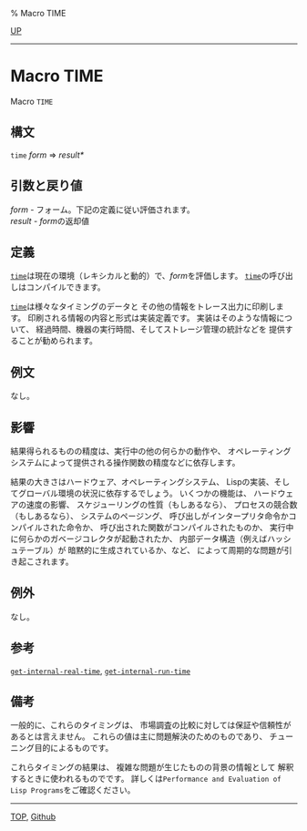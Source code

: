 % Macro TIME

[UP](25.2.html)  

---

# Macro **TIME**


Macro `TIME`


## 構文

`time` *form* => *result\**


## 引数と戻り値

*form* - フォーム。下記の定義に従い評価されます。  
*result* - *form*の返却値


## 定義

[`time`](25.2.time.html)は現在の環境（レキシカルと動的）で、*form*を評価します。
[`time`](25.2.time.html)の呼び出しはコンパイルできます。

[`time`](25.2.time.html)は様々なタイミングのデータと
その他の情報をトレース出力に印刷します。
印刷される情報の内容と形式は実装定義です。
実装はそのような情報について、
経過時間、機器の実行時間、そしてストレージ管理の統計などを
提供することが勧められます。


## 例文

なし。


## 影響

結果得られるものの精度は、実行中の他の何らかの動作や、
オペレーティングシステムによって提供される操作関数の精度などに依存します。

結果の大きさはハードウェア、オペレーティングシステム、
Lispの実装、そしてグローバル環境の状況に依存するでしょう。
いくつかの機能は、
ハードウェアの速度の影響、
スケジューリングの性質（もしあるなら）、
プロセスの競合数（もしあるなら）、
システムのページング、
呼び出しがインタープリタ命令かコンパイルされた命令か、
呼び出された関数がコンパイルされたものか、
実行中に何らかのガベージコレクタが起動されたか、
内部データ構造（例えばハッシュテーブル）が
暗黙的に生成されているか、など、
によって周期的な問題が引き起こされます。


## 例外

なし。


## 参考

[`get-internal-real-time`](25.2.get-internal-real-time.html),
[`get-internal-run-time`](25.2.get-internal-run-time.html)


## 備考

一般的に、これらのタイミングは、
市場調査の比較に対しては保証や信頼性があるとは言えません。
これらの値は主に問題解決のためのものであり、
チューニング目的によるものです。

これらタイミングの結果は、
複雑な問題が生じたものの背景の情報として
解釈するときに使われるものでです。
詳しくは`Performance and Evaluation of Lisp Programs`をご確認ください。


---
[TOP](index.html),  [Github](https://github.com/nptcl/npt-japanese)

